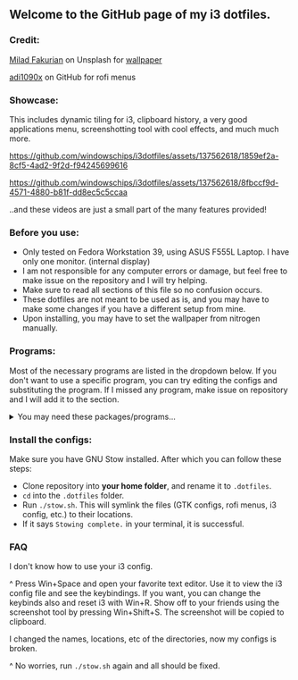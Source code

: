 ## Welcome to the GitHub page of my i3 dotfiles.
### Credit:
[Milad Fakurian](https://unsplash.com/@fakurian) on Unsplash for [wallpaper](https://unsplash.com/photos/a-black-and-white-photo-with-a-black-background-ek7Y_iOl3UQ)

[adi1090x](https://github.com/adi1090x/rofi) on GitHub for rofi menus
### Showcase:
This includes dynamic tiling for i3, clipboard history, a very good applications menu, screenshotting tool with cool effects, and much much more.

https://github.com/windowschips/i3dotfiles/assets/137562618/1859ef2a-8cf5-4ad2-9f2d-f94245699616

https://github.com/windowschips/i3dotfiles/assets/137562618/8fbccf9d-4571-4880-b81f-dd8ec5c5ccaa

..and these videos are just a small part of the many features provided!
### Before you use:
- Only tested on Fedora Workstation 39, using ASUS F555L Laptop. I have only one monitor. (internal display)
- I am not responsible for any computer errors or damage, but feel free to make issue on the repository and I will try helping.
- Make sure to read all sections of this file so no confusion occurs.
- These dotfiles are not meant to be used as is, and you may have to make some changes if you have a different setup from mine.
- Upon installing, you may have to set the wallpaper from nitrogen manually.

### Programs:
Most of the necessary programs are listed in the dropdown below. If you don't want to use a specific program, you can try editing the configs and substituting the program. If I missed any program, make issue on repository and I will add it to the section.

<details><summary>You may need these packages/programs...</summary>

Necessary:
- i3
- kitty
- polybar
- xfce-polkit (some apps break without this)
- [twmn](https://github.com/sboli/twmn) (if you have a better alternative that can be customized to look like this, please make an issue and tell me about it)
- rofi (powermenu and app launcher)
- xss-lock (laptop shenanigans)
- systemd (systemctl needed) (also why the hate???)
- pulseaudio-utils (pactl needed)
- NetworkManager

Eyecandy / QoL:
- [autotiling](https://github.com/nwg-piotr/autotiling) (makes i3 behave like a dynamic tiling wm)
- picom (just install the latest package your distro provides)
- [unclutter-xfixes](https://github.com/Airblader/unclutter-xfixes) (autohide mouse cursor)
- [nitrogen](https://github.com/l3ib/nitrogen/) (wallpaper)
- maim (screenshot)
- xclip (screenshot copy)

Substitutable:
- [clipse](https://github.com/savedra1/clipse) (clipboard history)
- [shadower](https://github.com/n3oney/shadower) (fancy screenshot effects)
- xlock (xlockmore package)
- gnome-calendar (for date module of polybar)
- pavucontrol (for pulseaudio module of polybar)
- [bluetui](https://github.com/pythops/bluetui) (for bluetooth module of polybar)
- [tomato.c](https://github.com/gabrielzschmitz/Tomato.C) (for pomodoro module of polybar)
- light (if you have a better alternative that doesn't require root permissions and can have a minimum brightness limit, please make an issue and tell me about it)

For polybar autohide:
- xev
- xwininfo
- xdotool

Optionally you can install:
- neofetch
</details>

### Install the configs:
Make sure you have GNU Stow installed. After which you can follow these steps:
- Clone repository into **your home folder**, and rename it to `.dotfiles`.
- `cd` into the `.dotfiles` folder.
- Run `./stow.sh`. This will symlink the files (GTK configs, rofi menus, i3 config, etc.) to their locations.
- If it says `Stowing complete.` in your terminal, it is successful.
### FAQ
I don't know how to use your i3 config.

^ Press Win+Space and open your favorite text editor. Use it to view the i3 config file and see the keybindings. If you want, you can change the keybinds also and reset i3 with Win+R. Show off to your friends using the screenshot tool by pressing Win+Shift+S. The screenshot will be copied to clipboard.

I changed the names, locations, etc of the directories, now my configs is broken.

^ No worries, run `./stow.sh` again and all should be fixed.
